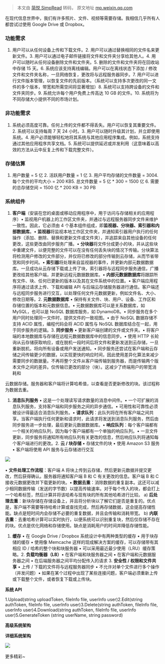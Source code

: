 > 本文由 [简悦 SimpRead](http://ksria.com/simpread/) 转码， 原文地址 [mp.weixin.qq.com](https://mp.weixin.qq.com/s/NvbQgsdLwNAu4o9_90yRQg)

在现代信息世界中，我们有许多照片、文件、视频等需要存储。我相信几乎所有人都尝试过使用 Google Drive 或 Dropbox。

### 功能需求

1. 用户可以从任何设备上传和下载文件。2. 用户可以通过替换相同的文件名来更新文件。3. 用户可以通过电子邮件链接将文件和文件夹分享给其他人。4. 用户可以随时从任何设备删除文件和文件夹。5. 删除的文件和文件夹将在回收站中存储 15 天。6. 系统应该支持离线编辑。用户可以在离线状态下添加 / 修改文件和文件夹名称，一旦网络恢复，更改将与远程服务器同步。7. 用户可以进行文件版本管理，以恢复文件的先前版本。（系统可以支持多次更改的同一文件的多个版本，带宽和所需空间将显著增加）8. 系统可以支持跨设备的文件和文件夹同步。9. 系统允许每个用户免费上传高达 10 GB 的文件。10. 系统将为不同存储大小提供不同的市场计划。

### 非功能需求

1. 系统必须高度可靠。任何上传的文件都不得丢失。用户可以恢复其重要文件。2. 系统可以支持每周 7 天 24 小时。3. 用户可以随时升级其计划，并立即使用系统。4. 用户必须能够轻松地将其系统与其他应用程序集成。例如，系统支持通过其他应用程序共享文档。5. 系统可以提供延迟或并发利用（这意味着以高效的方法从云中反复上传和下载完整文件）。

### 存储估算

1. 用户数量 = 5 亿 2. 活跃用户数量 = 1 亿 3. 用户平均存储的文件数量 = 3004. 每个文件的平均大小 = 200 KB5. 总文件数量 = 5 亿 * 300 = 1500 亿 6. 需要的总存储空间 = 1500 亿 * 200 KB = 30 PB

### 系统组件

1. **客户端**（安装在您的桌面或移动应用程序中，用于访问与存储相关的应用程序）• 监视用户机器上的工作区文件夹，并通过与远程服务器同步文件来维护一致性。因此，它必须由 4 个基本组件组成，即**监视器、分块器、索引器和内部数据库**。• **监视器**将监视本地工作区文件夹，并通知索引器用户执行的任何操作（添加、删除、替换和更新文件或文件夹），并追踪来自其他设备的任何更改，这些更改由同步服务广播。• **分块器**将文件分成更小的块，并从这些块中重建文件，以便完整的文件可以在没有任何丢失块的情况下传输。分块算法将检测用户修改的文件部分，并仅将已修改的部分传输到云存储，从而节省带宽和同步时间。• **索引器**将处理来自监视器的事件，并更新内部元数据数据库。一旦成功从云存储下载或上传了块，索引器将与远程同步服务通信，广播更改给其他客户端，并更新远程元数据数据库。• **内部元数据数据库**将跟踪所有文件、块、任何已更新的版本以及其在文件系统中的位置。• 客户端应用程序将通过请求上传、下载和编辑 API 与后端云存储服务器进行通信。客户端还与远程同步服务进行交互，以处理任何文件元数据更新，例如文件名、大小、修改日期等。2. **元数据数据库** • 保持有关文件、块、用户、设备、工作区和存储位置的版本和元数据信息。• 元数据数据库可以是关系数据库，如 MySQL，也可以是 NoSQL 数据库服务，如 DynamoDB。• 同步服务在多个用户同时处理同一文件时，提供文件的一致视图。• 由于 NoSQL 数据存储不支持 ACID 属性，编程代码会将 ACID 属性与 NoSQL 数据库结合在一起，用于同步服务的逻辑。3. **同步服务** • 更新客户端创建的文件或文件夹。• 将客户端的本地数据库与存储在远程元数据数据库中的信息同步。• 使用 HTTP 长轮询从云存储获取响应，或在脱机一段时间后将文件和更新发送到云存储，一旦重新脱机，将向所有设备或用户发送通知。• 同步服务还尝试在客户端和云存储之间传输更少的数据，以实现更快的响应时间，因此使用差异化算法来减少需要同步的数据量。不再将整个文件从客户端传输到服务器，而是传输两个版本文件之间的差异。仅传输已更改的部分（块）。这减少了终端用户的带宽消耗和

云数据存储。服务器和客户端将计算哈希值，以查看是否更新修改的块。该过程称为数据去重。

1. **消息队列服务** • 这是一个处理读写请求数量的消息中间件。• 一个可扩展的消息队列服务，支持客户端和同步服务之间的异步通信。• 可用性和可靠性必须被设计得最适合消息队列服务。• **请求队列**：此队列将在所有客户端之间共享。当客户端执行任何更新和请求时，此请求将发送到消息队列服务，然后由同步服务进一步处理，最后更新元数据数据库。• **响应队列**：每个客户端都有一个相关的响应队列，因为每个客户端都有一个单独的响应队列。• 一旦文件更新，同步服务将通知所有响应队列有关更改的信息，然后响应队列将通知每个客户端进行的更改。2. **云 / 块存储** • 存储文件的块 • 使用 Amazon S3 服务 • 客户端将使用 API 服务与云存储进行交互

![](https://mmbiz.qpic.cn/sz_mmbiz_png/b8r1Kxg2cLIESEJVWLmNicyicn8ZkFgIezO3op9raibNwFAG7hwHlpCx6PVFLjiceyPbibPVfZUUZyFpcaVPobtLmFg/640?wx_fmt=png) 

• **文件处理工作流程**：客户端 A 将块上传到云存储，然后更新元数据并提交更改，然后获得确认。服务器将通知客户端 B 和 C 有关更改的信息。客户端 B 和 C 接收元数据更改并下载更新的块。• **数据去重**：消除数据的重复副本。这还可以减少相同数据传输（发送的字节数）以提高传输速率。对于每个传入的块，都会打上一个哈希标签，然后计算并将该哈希与现有块的所有其他哈希进行比较。 a) **后处理去重**：新块存储在存储设备上，并且将分析块以了解它们是否是重复的。优点是，客户端不需要等待哈希计算或查找完成，然后再存储数据，这会提高存储性能。缺点是短时间内会存储不必要的重复数据，并且会传输和消耗带宽。 b) **内联去重**：去重哈希计算可以实时执行，以便系统可以识别重复块，然后仅存储不存在的块。优点是优化网络和存储使用。缺点是消耗用户的时间并降低存储性能。

1. **缓存** • 在 Google Drive / Dropbox 系统设计中有两种类型的缓存 • 用于块存储的缓存 • 使用像 Memcache 这样的现成解决方案的缓存，可以存储带有其相应 ID / 哈希的整个块和块服务器 • 可以采用最近最少使用（LRU）缓存策略。2. **负载均衡器（LB）**• 在客户端和块服务器之间 • 在客户端和元数据服务器之间 • 在后端服务器之间平均分配传入的请求 3. **安全性 / 权限和文件共享** • 上传 / 下载的文件将与远程服务器同步 • 不允许对单个文件进行多个操作（并发问题）• 如果在某个过程中出现了某些连接问题，客户端必须重新上传或下载整个文件，或者恢复下载或上传块。

**系统 API**

1.Upload(string uploadToken, fileInfo file, userInfo user)2.Edit(string authToken, fileInfo file, userInfo user)3.Delete(string authToken, fileInfo file, userInfo user)4.Download(string authToken, fileInfo file, userInfo user)5.GenerateToken (string userName, string password)

**高级系统架构**

**详细系统架构**

![](https://mmbiz.qpic.cn/sz_mmbiz_png/b8r1Kxg2cLIESEJVWLmNicyicn8ZkFgIezM4D3VF6QWPHVIC5qtd7RdT60KhNsTuqEsCmMt8Qw2j6uhhtjhsMEkQ/640?wx_fmt=png) 

更多精彩~
